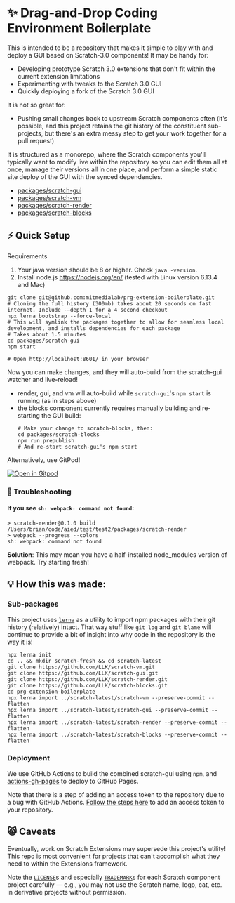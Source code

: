 # ✨ Drag-and-Drop Coding Environment Boilerplate

This is intended to be a repository that makes it simple to play with and deploy a GUI based on Scratch-3.0 components! It may be handy for:

- Developing prototype Scratch 3.0 extensions that don't fit within the current extension limitations
- Experimenting with tweaks to the Scratch 3.0 GUI
- Quickly deploying a fork of the Scratch 3.0 GUI

It is not so great for:

- Pushing small changes back to upstream Scratch components often (it's possible, and this project retains the git history of the constituent sub-projects, but there's an extra messy step to get your work together for a pull request)

It is structured as a monorepo, where the Scratch components you'll typically want to modify live within the repository so you can edit them all at once, manage their versions all in one place, and perform a simple static site deploy of the GUI with the synced dependencies.

- [packages/scratch-gui](packages/scratch-gui)
- [packages/scratch-vm](packages/scratch-vm)
- [packages/scratch-render](packages/scratch-render)
- [packages/scratch-blocks](packages/scratch-blocks)

## ⚡ Quick Setup️

Requirements
1. Your java version should be 8 or higher. Check `java -version`.
2. Install node.js https://nodejs.org/en/ (tested with Linux version 6.13.4 and Mac)

```shell script
git clone git@github.com:mitmedialab/prg-extension-boilerplate.git
# Cloning the full history (300mb) takes about 20 seconds on fast internet. Include -–depth 1 for a 4 second checkout
npx lerna bootstrap --force-local
# This will symlink the packages together to allow for seamless local development, and installs dependencies for each package
# Takes about 1.5 minutes
cd packages/scratch-gui
npm start

# Open http://localhost:8601/ in your browser
```

Now you can make changes, and they will auto-build from the scratch-gui watcher and live-reload!

- render, gui, and vm will auto-build while `scratch-gui`'s `npm start` is running (as in steps above)
- the blocks component currently requires manually building and re-starting the GUI build:
    ```shell script
    # Make your change to scratch-blocks, then:
    cd packages/scratch-blocks
    npm run prepublish
    # And re-start scratch-gui's npm start
    ```
  
Alternatively, use GitPod!

[![Open in Gitpod](https://gitpod.io/button/open-in-gitpod.svg)](https://gitpod.io/#https://github.com/mitmedialab/prg-extension-boilerplate)

### 🤔 Troubleshooting

#### If you see `sh: webpack: command not found`:

```shell script
> scratch-render@0.1.0 build /Users/brian/code/aied/test/test2/packages/scratch-render
> webpack --progress --colors
sh: webpack: command not found
```

**Solution**: This may mean you have a half-installed node_modules version of webpack. Try starting fresh!

## 💡 How this was made:

### Sub-packages

This project uses [`lerna`](https://github.com/lerna/lerna) as a utility to import npm packages with their git history (relatively) intact. That way stuff like `git log` and `git blame` will continue to provide a bit of insight into why code in the repository is the way it is! 

```shell script
npx lerna init
cd .. && mkdir scratch-fresh && cd scratch-latest
git clone https://github.com/LLK/scratch-vm.git
git clone https://github.com/LLK/scratch-gui.git
git clone https://github.com/LLK/scratch-render.git
git clone https://github.com/LLK/scratch-blocks.git
cd prg-extension-boilerplate
npx lerna import ../scratch-latest/scratch-vm --preserve-commit --flatten 
npx lerna import ../scratch-latest/scratch-gui --preserve-commit --flatten 
npx lerna import ../scratch-latest/scratch-render --preserve-commit --flatten 
npx lerna import ../scratch-latest/scratch-blocks --preserve-commit --flatten 
```

### Deployment

We use GitHub Actions to build the combined scratch-gui using `npm`, and [actions-gh-pages](https://github.com/peaceiris/actions-gh-pages) to deploy to GitHub Pages.

Note that there is a step of adding an access token to the repository due to a bug with GitHub Actions. [Follow the steps here](https://github.com/marketplace/actions/deploy-to-github-pages#configuration-) to add an access token to your repository.

## 😸 Caveats

Eventually, work on Scratch Extensions may supersede this project's utility! This repo is most convenient for projects that can't accomplish what they need to within the Extensions framework.

Note the [`LICENSE`](packages/scratch-gui/LICENSE)s and especially [`TRADEMARK`](packages/scratch-gui/TRADEMARK)s for each Scratch component project carefully — e.g., you may not use the Scratch name, logo, cat, etc. in derivative projects without permission.  

